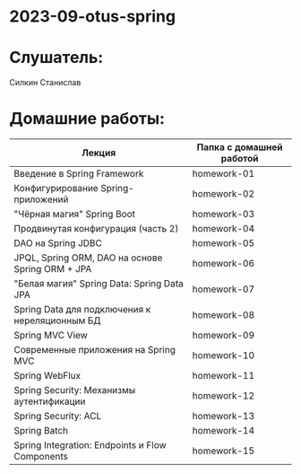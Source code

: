 # 2023-09-otus-spring

# Слушатель:
Силкин Станислав

# Домашние работы:
| Лекция                                            | Папка с домашней работой |
|---------------------------------------------------|--------------------------|
| Введение в Spring Framework                       | homework-01              |
| Конфигурирование Spring-приложений                | homework-02              |
| "Чёрная магия" Spring Boot                        | homework-03              |
| Продвинутая конфигурация (часть 2)                | homework-04              |
| DAO на Spring JDBC                                | homework-05              |
| JPQL, Spring ORM, DAO на основе Spring ORM + JPA  | homework-06              |
| "Белая магия" Spring Data: Spring Data JPA        | homework-07              |
| Spring Data для подключения к нереляционным БД    | homework-08              |
| Spring MVC View                                   | homework-09              |
| Современные приложения на Spring MVC              | homework-10              |
| Spring WebFlux                                    | homework-11              |
| Spring Security: Механизмы аутентификации         | homework-12              |
| Spring Security: ACL                              | homework-13              |
| Spring Batch                                      | homework-14              |
| Spring Integration: Endpoints и Flow Components   | homework-15              |
